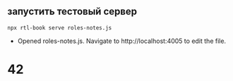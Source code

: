 ## запустить тестовый сервер 
`npx rtl-book serve roles-notes.js`
- Opened roles-notes.js. Navigate to http://localhost:4005 to edit the file.

# 42